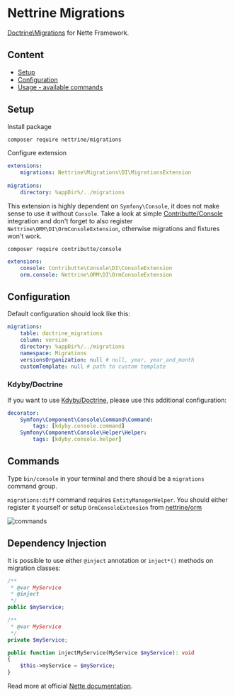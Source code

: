 # Nettrine Migrations

[Doctrine\Migrations](http://docs.doctrine-project.org/projects/doctrine-migrations/en/latest/) for Nette Framework.

## Content

- [Setup](#setup)
- [Configuration](#configuration)
- [Usage - available commands](#commands)

## Setup

Install package

```bash
composer require nettrine/migrations
```

Configure extension

```yaml
extensions:
    migrations: Nettrine\Migrations\DI\MigrationsExtension
    
migrations:
    directory: %appDir%/../migrations
```

This extension is highly dependent on `Symfony\Console`, it does not make sense to use it without `Console`. Take
a look at simple [Contributte/Console](https://github.com/contributte/console) integration and don't forget to also register `Nettrine\ORM\DI\OrmConsoleExtension`, otherwise migrations and fixtures won't work.

```
composer require contributte/console
```

```yaml
extensions:
    console: Contributte\Console\DI\ConsoleExtension
    orm.console: Nettrine\ORM\DI\OrmConsoleExtension
```

## Configuration

Default configuration should look like this:

```yaml
migrations:
    table: doctrine_migrations 
    column: version
    directory: %appDir%/../migrations
    namespace: Migrations
    versionsOrganization: null # null, year, year_and_month
    customTemplate: null # path to custom template
```

### Kdyby/Doctrine

If you want to use [Kdyby/Doctrine](https://github.com/Kdyby/Doctrine), please use this additional configuration: 

```yaml
decorator:
    Symfony\Component\Console\Command\Command:
        tags: [kdyby.console.command]
    Symfony\Component\Console\Helper\Helper:
        tags: [kdyby.console.helper]
```

## Commands

Type `bin/console` in your terminal and there should be a `migrations` command group.

`migrations:diff` command requires `EntityManagerHelper`. You should either register it yourself or setup `OrmConsoleExtension` from [nettrine/orm](https://github.com/nettrine/orm)

![commands](https://raw.githubusercontent.com/nettrine/migrations/master/.docs/assets/commands.png)

## Dependency Injection

It is possible to use either `@inject` annotation or `inject*()` methods on migration classes:

```php
/**
 * @var MyService
 * @inject
 */
public $myService;
```

```php
/**
 * @var MyService
 */
private $myService;

public function injectMyService(MyService $myService): void
{
    $this->myService = $myService;
}
```

Read more at official [Nette documentation](https://doc.nette.org/cs/2.4/di-usage).


